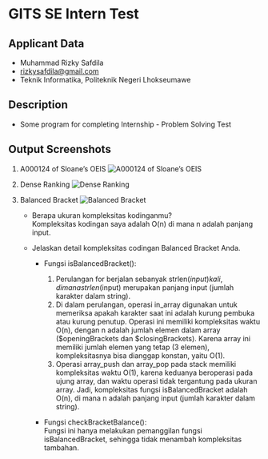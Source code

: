 # GITS SE Intern Test

## Applicant Data
- Muhammad Rizky Safdila
- rizkysafdila@gmail.com
- Teknik Informatika, Politeknik Negeri Lhokseumawe

## Description
- Some program for completing Internship - Problem Solving Test 

## Output Screenshots
1. A000124 of Sloane’s OEIS
  ![A000124 of Sloane’s OEIS](https://cdn.discordapp.com/attachments/756424136179318784/1131969967781322762/image.png)

2. Dense Ranking
  ![Dense Ranking](https://cdn.discordapp.com/attachments/756424136179318784/1131972281585909912/image.png)

3. Balanced Bracket
  ![Balanced Bracket](https://cdn.discordapp.com/attachments/756424136179318784/1131972860982861834/image.png)
    - Berapa ukuran kompleksitas kodinganmu?<br>
      Kompleksitas kodingan saya adalah O(n) di mana n adalah panjang input.

    - Jelaskan detail kompleksitas codingan Balanced Bracket Anda.<br>
      * Fungsi isBalancedBracket():
        1. Perulangan for berjalan sebanyak strlen($input) kali, di mana strlen($input) merupakan panjang input (jumlah karakter dalam string).<br>
        2. Di dalam perulangan, operasi in_array digunakan untuk memeriksa apakah karakter saat ini adalah kurung pembuka atau kurung penutup. Operasi ini memiliki kompleksitas waktu O(n), dengan n adalah jumlah elemen dalam array ($openingBrackets dan $closingBrackets). Karena array ini memiliki jumlah elemen yang tetap (3 elemen), kompleksitasnya bisa dianggap konstan, yaitu O(1).<br>
        3. Operasi array_push dan array_pop pada stack memiliki kompleksitas waktu O(1), karena keduanya beroperasi pada ujung array, dan waktu operasi tidak tergantung pada ukuran array.
        Jadi, kompleksitas fungsi isBalancedBracket adalah O(n), di mana n adalah panjang input (jumlah karakter dalam string).

      * Fungsi checkBracketBalance():<br>
        Fungsi ini hanya melakukan pemanggilan fungsi isBalancedBracket, sehingga tidak menambah kompleksitas tambahan.